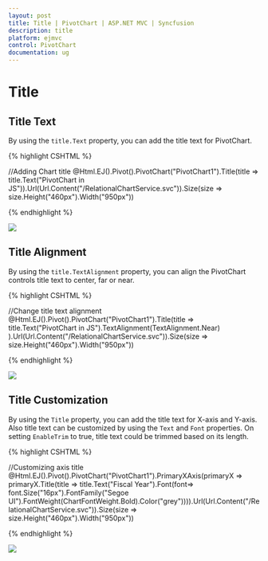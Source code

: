 ```yaml
---
layout: post
title: Title | PivotChart | ASP.NET MVC | Syncfusion
description: title
platform: ejmvc
control: PivotChart
documentation: ug
---
```


# Title

## Title Text

By using the `title.Text` property, you can add the title text for PivotChart.

{% highlight CSHTML %}

//Adding Chart title
@Html.EJ().Pivot().PivotChart("PivotChart1").Title(title => title.Text("PivotChart in JS")).Url(Url.Content("/RelationalChartService.svc")).Size(size => size.Height("460px").Width("950px"))

{% endhighlight %}

![](/js/PivotChart/Title_images/Title_img1.png)

## Title Alignment
By using the `title.TextAlignment` property, you can align the PivotChart controls title text to center, far or near.

{% highlight CSHTML %}

//Change title text alignment
@Html.EJ().Pivot().PivotChart("PivotChart1").Title(title => title.Text("PivotChart in JS").TextAlignment(TextAlignment.Near)
).Url(Url.Content("/RelationalChartService.svc")).Size(size => size.Height("460px").Width("950px"))

{% endhighlight %}

![](/js/PivotChart/Title_images/Title_img2.png)

## Title Customization

By using the `Title` property, you can add the title text for X-axis and Y-axis. Also title text can be customized by using the `Text` and `Font` properties. On setting `EnableTrim` to true, title text could be trimmed based on its length.

{% highlight CSHTML %}

//Customizing axis title
@Html.EJ().Pivot().PivotChart("PivotChart1").PrimaryXAxis(primaryX => primaryX.Title(title => title.Text("Fiscal Year").Font(font=> font.Size("16px").FontFamily("Segoe UI").FontWeight(ChartFontWeight.Bold).Color("grey")))).Url(Url.Content("/RelationalChartService.svc")).Size(size => size.Height("460px").Width("950px"))

{% endhighlight %}

![](/js/PivotChart/Title_images/Title_img3.png) 

